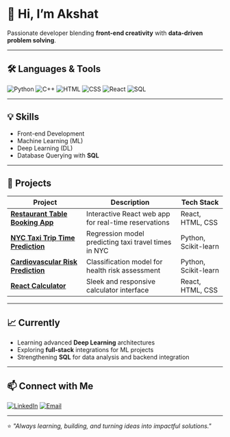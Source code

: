 # 👋 Hi, I’m Akshat

Passionate developer blending **front-end creativity** with **data-driven problem solving**.

---

## 🛠️ Languages & Tools
![Python](https://img.shields.io/badge/Python-3776AB?style=for-the-badge&logo=python&logoColor=white)
![C++](https://img.shields.io/badge/C++-00599C?style=for-the-badge&logo=cplusplus&logoColor=white)
![HTML](https://img.shields.io/badge/HTML5-E34F26?style=for-the-badge&logo=html5&logoColor=white)
![CSS](https://img.shields.io/badge/CSS3-1572B6?style=for-the-badge&logo=css3&logoColor=white)
![React](https://img.shields.io/badge/React-20232A?style=for-the-badge&logo=react&logoColor=61DAFB)
![SQL](https://img.shields.io/badge/SQL-4479A1?style=for-the-badge&logo=postgresql&logoColor=white)

---

## 💡 Skills
- Front-end Development  
- Machine Learning (ML)  
- Deep Learning (DL)  
- Database Querying with **SQL**

---

## 🚀 Projects

| Project | Description | Tech Stack |
|---------|-------------|------------|
| **[Restaurant Table Booking App](https://github.com/akshat-diwan/React-project)** | Interactive React web app for real-time reservations | React, HTML, CSS |
| **[NYC Taxi Trip Time Prediction](https://github.com/akshat-diwan/Regression-Project)** | Regression model predicting taxi travel times in NYC | Python, Scikit-learn |
| **[Cardiovascular Risk Prediction](https://github.com/akshat-diwan/Classification_Project)** | Classification model for health risk assessment | Python, Scikit-learn |
| **[React Calculator](https://github.com/akshat-diwan/calculator_react)** | Sleek and responsive calculator interface | React, HTML, CSS |

---

## 📈 Currently
- Learning advanced **Deep Learning** architectures  
- Exploring **full-stack** integrations for ML projects  
- Strengthening **SQL** for data analysis and backend integration  

---

## 📫 Connect with Me
[![LinkedIn](https://img.shields.io/badge/LinkedIn-0077B5?style=for-the-badge&logo=linkedin&logoColor=white)](https://www.linkedin.com/in/akshat-diwan-534970286/)
[![Email](https://img.shields.io/badge/Email-D14836?style=for-the-badge&logo=gmail&logoColor=white)](mailto:akshatdiwan31@gmail.com)

---

⭐️ *"Always learning, building, and turning ideas into impactful solutions."*
